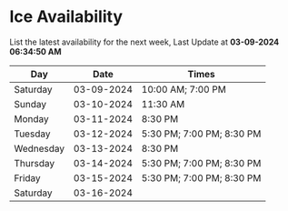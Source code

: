 # Ice Availability

List the latest availability for the next week, Last Update at **03-09-2024 06:34:50 AM**

| Day         | Date        | Times       |
| ----------- | ----------- | ----------- |
|Saturday|03-09-2024|10:00 AM; 7:00 PM|
|Sunday|03-10-2024|11:30 AM|
|Monday|03-11-2024|8:30 PM|
|Tuesday|03-12-2024|5:30 PM; 7:00 PM; 8:30 PM|
|Wednesday|03-13-2024|8:30 PM|
|Thursday|03-14-2024|5:30 PM; 7:00 PM; 8:30 PM|
|Friday|03-15-2024|5:30 PM; 7:00 PM; 8:30 PM|
|Saturday|03-16-2024||
